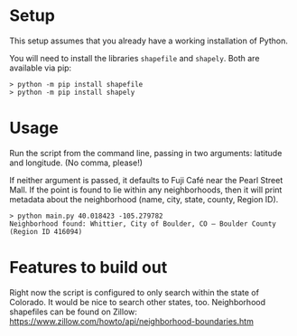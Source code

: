 # Setup

This setup assumes that you already have a working installation of Python.

You will need to install the libraries `shapefile` and `shapely`. Both are available via pip:

```
> python -m pip install shapefile
> python -m pip install shapely
```

# Usage

Run the script from the command line, passing in two arguments: latitude and longitude. (No comma, please!)

If neither argument is passed, it defaults to Fuji Café near the Pearl Street Mall.
If the point is found to lie within any neighborhoods, then it will print metadata about the neighborhood (name, city, state, county, Region ID).

```
> python main.py 40.018423 -105.279782
Neighborhood found: Whittier, City of Boulder, CO — Boulder County (Region ID 416094)
```

# Features to build out
Right now the script is configured to only search within the state of Colorado. It would be nice to search other states, too.
Neighborhood shapefiles can be found on Zillow: https://www.zillow.com/howto/api/neighborhood-boundaries.htm
